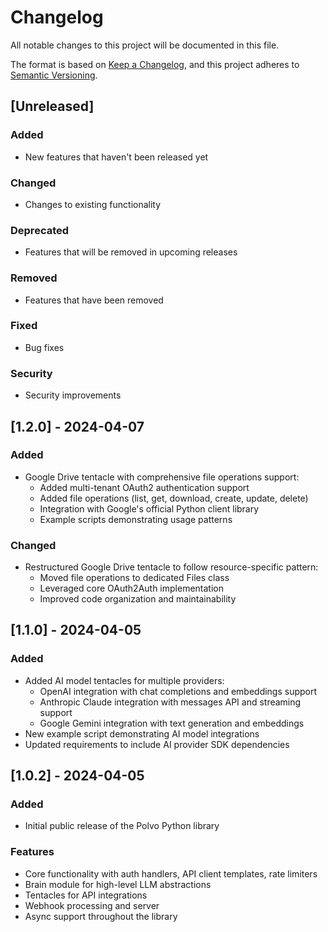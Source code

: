 # Changelog

All notable changes to this project will be documented in this file.

The format is based on [Keep a Changelog](https://keepachangelog.com/en/1.1.0/),
and this project adheres to [Semantic Versioning](https://semver.org/spec/v2.0.0.html).

## [Unreleased]

### Added

- New features that haven't been released yet

### Changed

- Changes to existing functionality

### Deprecated

- Features that will be removed in upcoming releases

### Removed

- Features that have been removed

### Fixed

- Bug fixes

### Security

- Security improvements

## [1.2.0] - 2024-04-07

### Added

- Google Drive tentacle with comprehensive file operations support:
  - Added multi-tenant OAuth2 authentication support
  - Added file operations (list, get, download, create, update, delete)
  - Integration with Google's official Python client library
  - Example scripts demonstrating usage patterns

### Changed

- Restructured Google Drive tentacle to follow resource-specific pattern:
  - Moved file operations to dedicated Files class
  - Leveraged core OAuth2Auth implementation
  - Improved code organization and maintainability

## [1.1.0] - 2024-04-05

### Added

- Added AI model tentacles for multiple providers:
  - OpenAI integration with chat completions and embeddings support
  - Anthropic Claude integration with messages API and streaming support
  - Google Gemini integration with text generation and embeddings
- New example script demonstrating AI model integrations
- Updated requirements to include AI provider SDK dependencies

## [1.0.2] - 2024-04-05

### Added

- Initial public release of the Polvo Python library

### Features

- Core functionality with auth handlers, API client templates, rate limiters
- Brain module for high-level LLM abstractions
- Tentacles for API integrations
- Webhook processing and server
- Async support throughout the library
